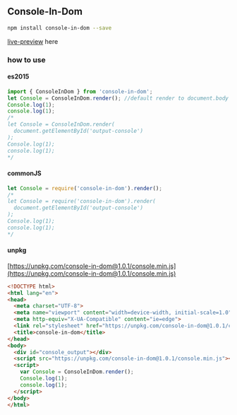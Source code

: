 ## Console-In-Dom
``` bash
npm install console-in-dom --save
```
[live-preview](https://reysun.github.io/console-in-dom/) here

### how to use
#### es2015
``` javascript
import { ConsoleInDom } from 'console-in-dom';
let Console = ConsoleInDom.render(); //default render to document.body
Console.log(1);
console.log(1);
/*
let Console = ConsoleInDom.render(
  document.getElementById('output-console')
);
Console.log(1);
console.log(1);
*/
```

#### commonJS
``` javascript
let Console = require('console-in-dom').render();
/*
let Console = require('console-in-dom').render(
  document.getElementById('output-console')
);
Console.log(1);
console.log(1);
*/
```

#### unpkg
[https://unpkg.com/console-in-dom@1.0.1/console.min.js](https://unpkg.com/console-in-dom@1.0.1/console.min.js)
``` html
<!DOCTYPE html>
<html lang="en">
<head>
  <meta charset="UTF-8">
  <meta name="viewport" content="width=device-width, initial-scale=1.0">
  <meta http-equiv="X-UA-Compatible" content="ie=edge">
  <link rel="stylesheet" href="https://unpkg.com/console-in-dom@1.0.1/console.css">
  <title>console-in-dom</title>
</head>
<body>
  <div id="console_output"></div>
  <script src="https://unpkg.com/console-in-dom@1.0.1/console.min.js"></script>
  <script>
    var Console = ConsoleInDom.render();
    Console.log(1);
    console.log(1);
  </script>
</body>
</html>
```